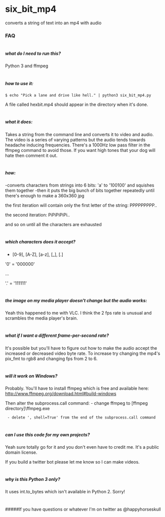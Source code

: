 # six_bit_mp4
converts a string of text into an mp4 with audio


### FAQ

#
##### what do I need to run this?
   Python 3 and ffmpeg

#
##### how to use it:
    $ echo "Pick a lane and drive like hell." | python3 six_bit_mp4.py
   
   A file called hexbit.mp4 should appear in the directory when it's done.

#
##### what it does:
   Takes a string from the command line and converts it to video and audio. The video is a series of varying patterns but the audio tends towards headache inducing frequencies. There's a 1000Hz low pass filter in the ffmpeg command to avoid those. If you want high tones that your dog will hate then comment it out.

#
##### how:
   -converts characters from strings into 6 bits: 'a' to '100100' and squishes them together
   -then it puts the big bunch of bits together repeatedly until there's enough to make a 360x360 jpg
   
   the first iteration will contain only the first letter of the string: PPPPPPPPP..
   
   the second iteration: PiPiPiPiPi..
   
   and so on until all the characters are exhausted

#
##### which characters does it accept?
   - [0-9], [A-Z], [a-z], [_], [.]
   
   '0' = '000000'
   
   ...
   
   '.' = '111111'

#
##### the image on my media player doesn't change but the audio works:
   Yeah this happened to me with VLC. I think the 2 fps rate is unusual and scrambles the media player's brain.

#
##### what if I want a different frame-per-second rate?
   It's possible but you'll have to figure out how to make the audio accept the increased or decreased video byte rate. To increase try changing the mp4's pix_fmt to rgb8 and changing fps from 2 to 6.

#
##### will it work on Windows?
   Probably. You'll have to install ffmpeg which is free and available here: http://www.ffmpeg.org/download.html#build-windows
   
   Then alter the subprocess.call command:
     - change ffmpeg to [ffmpeg directory]\ffmpeg.exe
     
     - delete ', shell=True' from the end of the subprocess.call command

#
##### can I use this code for my own projects?
   Yeah sure totally go for it and you don't even have to credit me. It's a public domain license.

   If you build a twitter bot please let me know so I can make videos.

#
##### why is this Python 3 only?
   It uses int.to_bytes which isn't available in Python 2. Sorry!
   
#   
#####If you have questions or whatever I'm on twitter as @happyhorseskull
